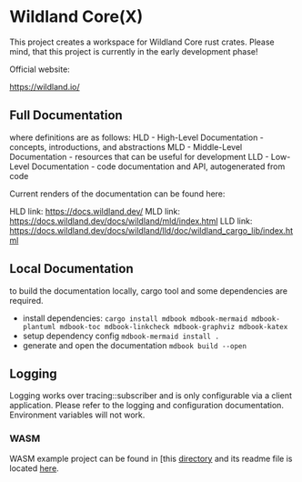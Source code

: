 # Wildland Core(X)

This project creates a workspace for Wildland Core rust crates.
Please mind, that this project is currently in the early development phase!

Official website:

<https://wildland.io/>

## Full Documentation

where definitions are as follows:
HLD - High-Level Documentation - concepts, introductions, and abstractions
MLD - Middle-Level Documentation - resources that can be useful for development
LLD - Low-Level Documentation - code documentation and API, autogenerated from code

Current renders of the documentation can be found here:

HLD link: <https://docs.wildland.dev/>
MLD link: <https://docs.wildland.dev/docs/wildland/mld/index.html>
LLD link: <https://docs.wildland.dev/docs/wildland/lld/doc/wildland_cargo_lib/index.html>

## Local Documentation

to build the documentation locally, cargo tool and some dependencies are required.

* install dependencies:
`cargo install mdbook mdbook-mermaid mdbook-plantuml mdbook-toc mdbook-linkcheck mdbook-graphviz mdbook-katex`
* setup dependency config
`mdbook-mermaid install .`
* generate and open the documentation
`mdbook build --open`

## Logging

Logging works over tracing::subscriber and is only configurable via a client
application. Please refer to the logging and configuration documentation.
Environment variables will not work.

### WASM

WASM example project can be found in [this [directory](./tests/ffi/wasm/) and its readme file is located [here](./tests/ffi/wasm/README.md).
